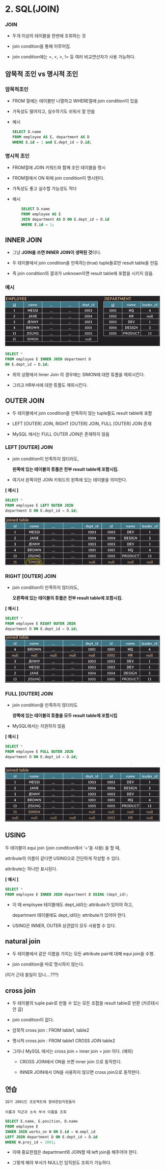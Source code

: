# 2. SQL(JOIN)

### JOIN

- 두개 이상의 테이블을 한번에 조회하는 것

- join condition을 통해 이루어짐.

- join condition에는 =, <, >, != 등 여러 비교연산자가 사용 가능하다.

## 암묵적 조인 vs 명시적 조인 

### 암묵적조인

- FROM 절에는 테이블만 나열하고 WHERE절에 join condition이 있음

- 가독성도 떨어지고, 실수하기도 쉬워서 잘 안씀

- 예시

    ```SQL
    SELECT D.name
    FROM employee AS E, department AS D
    WHERE E.id = 1 and E.dept_id = D.id;
    ```

### 명시적 조인

- FROM절에 JOIN 키워드와 함께 조인 테이블을 명시

- FROM절에서 ON 뒤에 join condition이 명시된다.

- 가독성도 좋고 실수할 가능성도 적다

- 예시
    ```SQL
        SELECT D.name
        FROM employee AS E 
        JOIN department AS D ON E.dept_id = D.id
        WHERE E.id = 1;
    ```


## INNER JOIN

- 그냥 **JOIN을 쓰면 INNER JOIN이 생략된 것**이다.

- 두 테이블에서 join condition을 만족하는(true) tuple들로만 result table을 만듬

- 즉 join condition의 결과가 unknown이면 result table에 포함을 시키지 않음.

### 예시

![alt text](img/1-3/image-9.png)

```SQL
SELECT *
FROM employee E INNER JOIN department D
ON E.dept_id = D.id;
```

- 위의 상황에서 Inner Join 의 경우에는 SIMON에 대한 튜플을 제외시킨다.

- 그리고 HR부서에 대한 튜플도 제외시킨다.

## OUTER JOIN

- 두 테이블에서 join condition을 만족하지 않는 tuple들도 result table에 포함

- LEFT [OUTER] JOIN, RIGHT [OUTER] JOIN, FULL [OUTER] JOIN 존재

- MySQL 에서는 FULL OUTER JOIN은 존재하지 않음

### LEFT [OUTER] JOIN

- join condition이 만족하지 않더라도, 

  **왼쪽에 있는 테이블의 튜플은 전부 result table에 포함시킴.**

- 여기서 왼쪽이란 JOIN 키워드의 왼쪽에 있는 테이블을 의미한다.

**[ 예시 ]**

```SQL
SELECT *
FROM employee E LEFT OUTER JOIN 
department D ON E.dept_id = D.id;
```

![alt text](img/1-3/image-10.png)

### RIGHT [OUTER] JOIN

- join condition이 만족하지 않더라도, 

  **오른쪽에 있는 테이블의 튜플은 전부 result table에 포함시킴.**

**[ 예시 ]**

```SQL
SELECT *
FROM employee E RIGHT OUTER JOIN 
department D ON E.dept_id = D.id;
```

![alt text](img/1-3/image-11.png)

### FULL [OUTER] JOIN

- join condition을 만족하지 않더라도

  **양쪽에 있는 테이블의 튜플을 모두 result table에 포함시킴**

- MySQL에서는 지원하지 않음

**[ 예시 ]**

```SQL
SELECT *
FROM employee E FULL OUTER JOIN
department D ON E.dept_id = D.id;
```

![alt text](img/1-3/image-12.png)

## USING

두 테이블이 equi join (join condition에서 '='을 사용) 을 할 때, 

attribute의 이름이 같다면 USING으로 간단하게 작성할 수 있다. 

attribute는 하나만 표시된다.

**[ 예시 ]**

```SQL
SELECT *
FROM employee E INNER JOIN department D USING (dept_id);
```

- 이 때 employee 테이블에도 dept_id라는 attribute가 있어야 하고,

  department 테이블에도 dept_id라는 attribute가 있어야 한다.

- USING은 INNER, OUTER 상관없이 모두 사용할 수 있다.

## natural join

- 두 테이블에서 같은 이름을 가지는 모든 attribute pair에 대해 equi join을 수행.

- join condition을 따로 명시하지 않는다.

(이거 근데 쓸일이 있나....???)

## cross join

- 두 테이블의 tuple pair로 만들 수 있는 모든 조합을 result table로 반환 (카르테시안 곱)

- join condition이 없다.

- 암묵적 cross join : FROM table1, table2

- 명시적 cross join : FROM table1 CROSS JOIN table2

- 그러나 MySQL 에서는 cross join = inner join = join 이다. (예외)

    - CROSS JOIN에서 ON을 쓰면 inner join 으로 동작한다.

    - INNER JOIN에서 ON을 사용하지 않으면 cross join으로 동작한다.



## 연습
```
ID가 2001인 프로젝트에 참여한임직원들의

이름과 직군과 소속 부서 이름을 조회
```

```SQL
SELECT E.name, E.position, D.name
FROM employee E
INNER JOIN works_on W ON E.id = W.empl_id
LEFT JOIN department D ON E.dept_id = D.id
WHERE W.proj_id = 2001;
```

- 이때 중요한점은 department와 JOIN할 때 left join을 해주어야 한다.

- 그렇게 해야 부서가 NULL인 임직원도 조회가 가능하다.